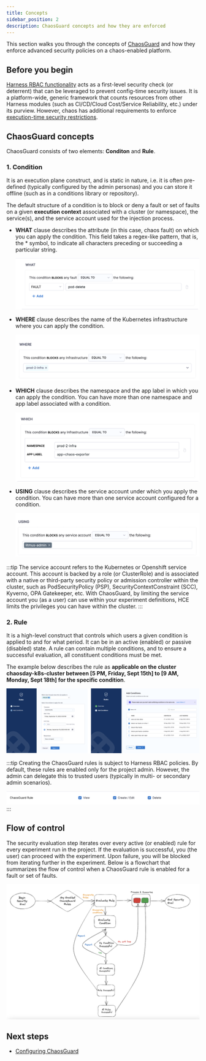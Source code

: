 ```yaml
---
title: Concepts
sidebar_position: 2
description: ChaosGuard concepts and how they are enforced
---
```

This section walks you through the concepts of [ChaosGuard](./introduction-to-chaosguard) and how they enforce advanced security policies on a chaos-enabled platform.

## Before you begin

[Harness RBAC functionality](/docs/chaos-engineering/technical-reference/security/introduction.md) acts as a first-level security check (or deterrent) that can be leveraged to prevent config-time security issues. It is a platform-wide, generic framework that counts resources from other Harness modules (such as CI/CD/Cloud Cost/Service Reliability, etc.) under its purview. However, chaos has additional requirements to enforce [execution-time security restrictions](/docs/chaos-engineering/configure-chaos-experiments/chaosguard/introduction-to-chaosguard.md). 

## ChaosGuard concepts

ChaosGuard consists of two elements: **Conditon** and **Rule**. 

### 1. Condition
It is an execution plane construct, and is static in nature, i.e. it is often pre-defined (typically configured by the admin personas) and you can store it offline (such as in a conditions library or repository).

The default structure of a condition is to block or deny a fault or set of faults on a given **execution context** associated with a cluster (or namespace), the service(s), and the service account used for the injection process.  

* **WHAT** clause describes the attribute (in this case, chaos fault) on which you can apply the condition. This field takes a regex-like pattern, that is, the * symbol, to indicate all characters preceding or succeeding a particular string.

	![what](./static/configure-chaosguard/condition-what.png)

* **WHERE** clause describes the name of the Kubernetes infrastructure where you can apply the condition. 

	![where](./static/configure-chaosguard/condition-where.png)

* **WHICH** clause describes the namespace and the app label in which you can apply the condition. You can have more than one namespace and app label associated with a condition.

	![which](./static/configure-chaosguard/condition-which.png)

* **USING** clause describes the service account under which you apply the condition. You can have more than one service account configured for a condition.

	![using](./static/configure-chaosguard/condition-using.png)

:::tip 
The service account refers to the Kubernetes or Openshift service account. This account is backed by a role (or ClusterRole) and is associated with a native or third-party security policy or admission controller within the cluster, such as PodSecurityPolicy (PSP), SecurityContextConstraint (SCC), Kyverno, OPA Gatekeeper, etc.
With ChaosGuard, by limiting the service account you (as a user) can use within your experiment definitions, HCE limits the privileges you can have within the cluster.
:::

### 2. Rule
It is a high-level construct that controls which users a given condition is applied to and for what period. It can be in an active (enabled) or passive (disabled) state. A rule can contain multiple conditions, and to ensure a successful evaluation, all constituent conditions must be met.

The example below describes the rule as **applicable on the cluster chaosday-k8s-cluster between [5 PM, Friday, Sept 15th] to [9 AM, Monday, Sept 18th] for the specific condition**.

![rules-chaosguard](./static/chaosguard-concepts/add-conditions.png)

:::tip
Creating the ChaosGuard rules is subject to Harness RBAC policies. By default, these rules are enabled only for the project admin. However, the admin can delegate this to trusted users (typically in multi- or secondary admin scenarios).

![chaosguard-access-control](./static/chaosguard-concepts/chaosguard-access-control.png)
:::

## Flow of control
The security evaluation step iterates over every active (or enabled) rule for every experiment run in the project. If the evaluation is successful, you (the user) can proceed with the experiment. Upon failure, you will be blocked from iterating further in the experiment. Below is a flowchart that summarizes the flow of control when a ChaosGuard rule is enabled for a fault or set of faults.

![flow-chart](./static/chaosguard-concepts/flow-chart-chaosguard.png)

## Next steps
* [Configuring ChaosGuard](/docs/chaos-engineering/configure-chaos-experiments/chaosguard/configuring-chaosguard.md)